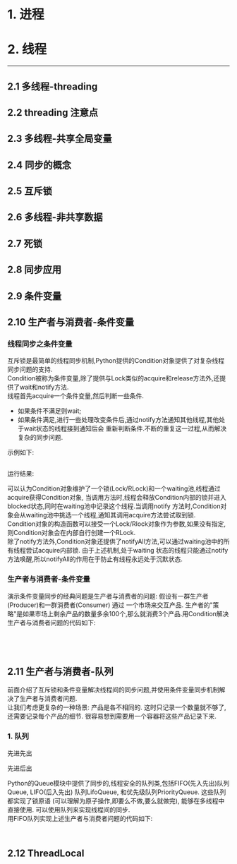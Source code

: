 # 1. 进程
# 2. 线程
***
## 2.1 多线程-threading


## 2.2 threading 注意点


## 2.3 多线程-共享全局变量


## 2.4 同步的概念


## 2.5 互斥锁


## 2.6 多线程-非共享数据


## 2.7 死锁


## 2.8 同步应用


## 2.9 条件变量


## 2.10 生产者与消费者-条件变量
### 线程同步之条件变量
互斥锁是最简单的线程同步机制,Python提供的Condition对象提供了对复杂线程同步问题的支持.   
Condition被称为条件变量,除了提供与Lock类似的acquire和release方法外,还提供了wait和notify方法.   
线程首先acquire一个条件变量,然后判断一些条件.   
* 如果条件不满足则wait;
* 如果条件满足,进行一些处理改变条件后,通过notify方法通知其他线程,其他处于wait状态的线程接到通知后会
重新判断条件.不断的重复这一过程,从而解决复杂的同步问题.   
   
示例如下:   
```

```   
    
运行结果:   

   
可以认为Condition对象维护了一个锁(Lock/RLock)和一个waiting池,线程通过acquire获得Condition对象,
当调用方法时,线程会释放Condition内部的锁并进入blocked状态,同时在waiting池中记录这个线程.当调用notify
方法时,Condition对象会从waiting池中挑选一个线程,通知其调用acquire方法尝试取到锁.   
Condition对象的构造函数可以接受一个Lock/Rlock对象作为参数,如果没有指定,则Condition对象会在内部自行创建一个RLock.   
除了notify方法外,Condition对象还提供了notifyAll方法,可以通过waiting池中的所有线程尝试acquire内部锁.
由于上述机制,处于waiting 状态的线程只能通过notify方法唤醒,所以notifyAll的作用在于防止有线程永远处于沉默状态.   
   
### 生产者与消费者-条件变量
演示条件变量同步的经典问题是生产者与消费者的问题: 假设有一群生产者(Producer)和一群消费者(Consumer) 通过
一个市场来交互产品. 生产者的"策略"是如果市场上剩余产品的数量多余100个,那么就消费3个产品.用Condition解决生产者与消费者问题的代码如下:   
```




```   
   
   
   
   
   
   
   
## 2.11 生产者与消费者-队列
前面介绍了互斥锁和条件变量解决线程间的同步问题,并使用条件变量同步机制解决了生产者与消费者问题.   
让我们考虑更复杂的一种场景: 产品是各不相同的. 这时只记录一个数量就不够了,还需要记录每个产品的细节.
很容易想到需要用一个容器将这些产品记录下来.   

### 1. 队列
先进先出   

先进后出
   
Python的Queue模块中提供了同步的,线程安全的队列类,包括FIFO(先入先出)队列Queue, LIFO(后入先出) 队列LifoQueue,
和优先级队列PriorityQueue. 这些队列都实现了锁原语 (可以理解为原子操作,即要么不做,要么就做完), 能够在多线程中直接使用.
可以使用队列来实现线程间的同步.   
用FIFO队列实现上述生产者与消费者问题的代码如下:   
```


```   
   
   
   

## 2.12 ThreadLocal


